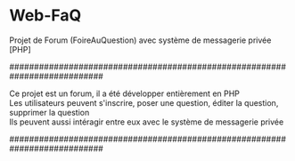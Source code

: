 # Web-FaQ
Projet de Forum (FoireAuQuestion) avec système de messagerie privée [PHP]<br>


###########################################################################

Ce projet est un forum, il a été développer entièrement en PHP<br>
Les utilisateurs peuvent s'inscrire, poser une question, éditer la question, supprimer la question<br>
Ils peuvent aussi intéragir entre eux avec le système de messagerie privée

###########################################################################
